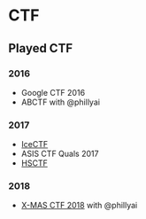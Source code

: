 # CTF

## Played CTF

### 2016

- Google CTF 2016
- ABCTF with @phillyai
 
### 2017

- [IceCTF](https://icec.tf/)
- ASIS CTF Quals 2017
- [HSCTF](https://hsctf.com)

### 2018

- [X-MAS CTF 2018](https://xmas-ctf.cf) with @phillyai
